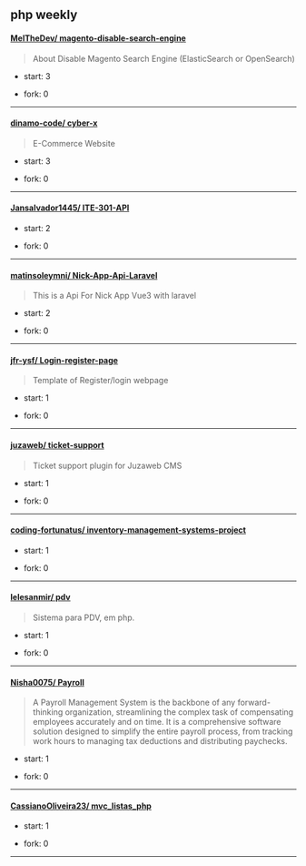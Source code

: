 ## php weekly

#### [MelTheDev/ magento-disable-search-engine](https://github.com/MelTheDev/magento-disable-search-engine)
>  About Disable Magento Search Engine (ElasticSearch or OpenSearch)
+ start: 3
+ fork: 0
---
#### [dinamo-code/ cyber-x](https://github.com/dinamo-code/cyber-x)
>  E-Commerce Website
+ start: 3
+ fork: 0
---
#### [Jansalvador1445/ ITE-301-API](https://github.com/Jansalvador1445/ITE-301-API)
>  
+ start: 2
+ fork: 0
---
#### [matinsoleymni/ Nick-App-Api-Laravel](https://github.com/matinsoleymni/Nick-App-Api-Laravel)
>  This is a Api For Nick App Vue3 with laravel
+ start: 2
+ fork: 0
---
#### [jfr-ysf/ Login-register-page](https://github.com/jfr-ysf/Login-register-page)
>  Template of Register/login webpage 
+ start: 1
+ fork: 0
---
#### [juzaweb/ ticket-support](https://github.com/juzaweb/ticket-support)
>  Ticket support plugin for Juzaweb CMS
+ start: 1
+ fork: 0
---
#### [coding-fortunatus/ inventory-management-systems-project](https://github.com/coding-fortunatus/inventory-management-systems-project)
>  
+ start: 1
+ fork: 0
---
#### [lelesanmir/ pdv](https://github.com/lelesanmir/pdv)
>  Sistema para PDV, em php.
+ start: 1
+ fork: 0
---
#### [Nisha0075/ Payroll](https://github.com/Nisha0075/Payroll)
>  A Payroll Management System is the backbone of any forward-thinking organization, streamlining the complex task of compensating employees accurately and on time. It is a comprehensive software solution designed to simplify the entire payroll process, from tracking work hours to managing tax deductions and distributing paychecks.
+ start: 1
+ fork: 0
---
#### [CassianoOliveira23/ mvc_listas_php](https://github.com/CassianoOliveira23/mvc_listas_php)
>  
+ start: 1
+ fork: 0
---